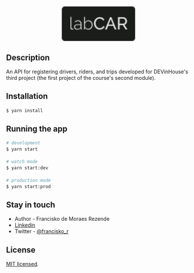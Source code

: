 <p align="center">
  <img src="src/assets/labCard.svg" width="200"" height="94.12" alt="labCAR" />
</p>

## Description

An API for registering drivers, riders, and trips developed for DEVinHouse's third project (the first project of the course's second module).

## Installation

```bash
$ yarn install
```

## Running the app

```bash
# development
$ yarn start

# watch mode
$ yarn start:dev

# production mode
$ yarn start:prod
```

## Stay in touch

- Author - Francisko de Moraes Rezende
- [Linkedin](https://linkedin.com/in/francisko-rezende)
- Twitter - [@francisko_r](https://twitter.com/francisko_r)

## License

[MIT licensed](LICENSE).
